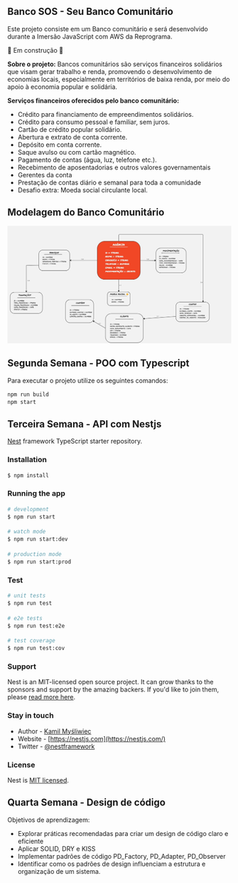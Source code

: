 ## Banco SOS - Seu Banco Comunitário


Este projeto consiste em um Banco comunitário e será desenvolvido durante a Imersão JavaScript com AWS da Reprograma.


🚧 Em construção 🚧


**Sobre o projeto:**
Bancos comunitários são serviços financeiros solidários que visam gerar trabalho e renda, promovendo o desenvolvimento de economias locais, especialmente em territórios de baixa renda, por meio do apoio à economia popular e solidária.




**Serviços financeiros oferecidos pelo banco comunitário:**
-  Crédito para financiamento de empreendimentos solidários.
- Crédito para consumo pessoal e familiar, sem juros.
- Cartão de crédito popular solidário.
- Abertura e extrato de conta corrente.
- Depósito em conta corrente.
- Saque avulso ou com cartão magnético.
- Pagamento de contas (água, luz, telefone etc.).
- Recebimento de aposentadorias e outros valores governamentais
- Gerentes da conta
- Prestação de contas diário e semanal para toda a comunidade
- Desafio extra: Moeda social circulante local.


**Modelagem do Banco Comunitário**
-
<img src="./modelagem-db/modelagem-db.jpg">


**Segunda Semana - POO com Typescript**
-


Para executar o projeto utilize os seguintes comandos:


```bash
npm run build
npm start
```
**Terceira Semana - API com Nestjs**
-

[Nest](https://github.com/nestjs/nest) framework TypeScript starter repository.

### Installation

```bash
$ npm install
```

### Running the app

```bash
# development
$ npm run start

# watch mode
$ npm run start:dev

# production mode
$ npm run start:prod
```

### Test

```bash
# unit tests
$ npm run test

# e2e tests
$ npm run test:e2e

# test coverage
$ npm run test:cov
```

### Support

Nest is an MIT-licensed open source project. It can grow thanks to the sponsors and support by the amazing backers. If you'd like to join them, please [read more here](https://docs.nestjs.com/support).

### Stay in touch

- Author - [Kamil Myśliwiec](https://kamilmysliwiec.com)
- Website - [https://nestjs.com](https://nestjs.com/)
- Twitter - [@nestframework](https://twitter.com/nestframework)

### License

Nest is [MIT licensed](LICENSE).

**Quarta Semana - Design de código**
-
Objetivos de aprendizagem:
- Explorar práticas recomendadas para criar um design de código claro e eficiente
- Aplicar SOLID, DRY e KISS
- Implementar padrões de código PD_Factory, PD_Adapter, PD_Observer
- Identificar como os padrões de design influenciam a estrutura e organização de um sistema.